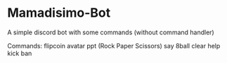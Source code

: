 # Mamadisimo-Bot
A simple discord bot with some commands (without command handler)

Commands:
  flipcoin
  avatar
  ppt (Rock Paper Scissors)
  say
  8ball
  clear
  help
  kick
  ban
